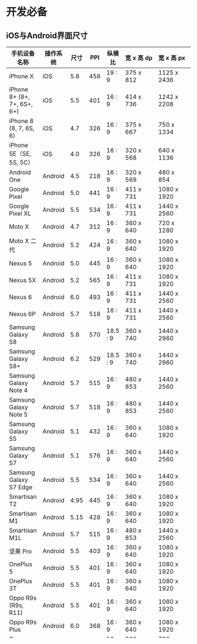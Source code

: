 # 开发必备

## iOS与Android界面尺寸

<table
    id="deviceTable"
    style="height: 1611px"
    border="0"
    width="1136"
    cellspacing="0"
    cellpadding="0"
>
    <thead id="fixedTtitle" class="top_fixed_scroll">
        <tr class="titleBox">
            <th valign="middle">
                <div class="equipName equipName-mobile">
                    手机设备名称
                </div>
            </th>
            <th valign="middle">操作系统</th>
            <th valign="middle">尺寸</th>
            <th valign="middle">PPI</th>
            <th valign="middle">纵横比</th>
            <th valign="middle">
                宽&nbsp;<span>x</span>&nbsp;高&nbsp;<span>dp</span>
            </th>
            <th valign="middle">
                宽&nbsp;<span>x</span>&nbsp;高&nbsp;<span>px</span>
            </th>
            <th valign="middle">密度&nbsp;<span>dpi</span></th>
        </tr>
    </thead>
    <tbody>
        <tr>
            <td valign="middle">iPhone X</td>
            <td valign="middle">iOS</td>
            <td valign="middle">5.8</td>
            <td valign="middle">458</td>
            <td valign="middle">19 : 9</td>
            <td valign="middle">375 x 812</td>
            <td valign="middle">1125 x 2436</td>
            <td valign="middle">3.0&nbsp;<span>xxhdpi</span></td>
        </tr>
        <!-- <tr>
            <td valign="middle">iPhone 12 Pro Max</td>
            <td valign="middle">iOS</td>
            <td valign="middle">5.8</td>
            <td valign="middle">458</td>
            <td valign="middle">19 : 9</td>
            <td valign="middle">428 x 926</td>
            <td valign="middle">1284 x 2778</td>
            <td valign="middle">3.0&nbsp;<span>xxhdpi</span></td>
        </tr>
        <tr>
            <td valign="middle">iPhone 12、12 Pro</td>
            <td valign="middle">iOS</td>
            <td valign="middle">5.8</td>
            <td valign="middle">458</td>
            <td valign="middle">19 : 9</td>
            <td valign="middle">428 x 926</td>
            <td valign="middle">1284 x 2778</td>
            <td valign="middle">3.0&nbsp;<span>xxhdpi</span></td> 
        </tr>-->
        <tr>
            <td valign="middle">iPhone 8+ (8+, 7+, 6S+, 6+)</td>
            <td valign="middle">iOS</td>
            <td valign="middle">5.5</td>
            <td valign="middle">401</td>
            <td valign="middle">16 : 9</td>
            <td valign="middle">414 x 736</td>
            <td valign="middle">1242 x 2208</td>
            <td valign="middle">3.0&nbsp;<span>xxhdpi</span></td>
        </tr>
        <tr>
            <td valign="middle">iPhone 8 (8, 7, 6S, 6)</td>
            <td valign="middle">iOS</td>
            <td valign="middle">4.7</td>
            <td valign="middle">326</td>
            <td valign="middle">16 : 9</td>
            <td valign="middle">375 x 667</td>
            <td valign="middle">750 x 1334</td>
            <td valign="middle">2.0&nbsp;<span>xhdpi</span></td>
        </tr>
        <tr>
            <td valign="middle">iPhone SE（SE, 5S, 5C）</td>
            <td valign="middle">iOS</td>
            <td valign="middle">4.0</td>
            <td valign="middle">326</td>
            <td valign="middle">16 : 9</td>
            <td valign="middle">320 x 568</td>
            <td valign="middle">640 x 1136</td>
            <td valign="middle">2.0&nbsp;<span>xhdpi</span></td>
        </tr>
        <tr>
            <td valign="middle">Android One</td>
            <td valign="middle">Android</td>
            <td valign="middle">4.5</td>
            <td valign="middle">218</td>
            <td valign="middle">16 : 9</td>
            <td valign="middle">320 x 569</td>
            <td valign="middle">480 x 854</td>
            <td valign="middle">1.5&nbsp;<span>hdpi</span></td>
        </tr>
        <tr>
            <td valign="middle">Google Pixel</td>
            <td valign="middle">Android</td>
            <td valign="middle">5.0</td>
            <td valign="middle">441</td>
            <td valign="middle">16 : 9</td>
            <td valign="middle">411 x 731</td>
            <td valign="middle">1080 x 1920</td>
            <td valign="middle">2.6&nbsp;<span>xxhdpi</span></td>
        </tr>
        <tr>
            <td valign="middle">Google Pixel XL</td>
            <td valign="middle">Android</td>
            <td valign="middle">5.5</td>
            <td valign="middle">534</td>
            <td valign="middle">16 : 9</td>
            <td valign="middle">411 x 731</td>
            <td valign="middle">1440 x 2560</td>
            <td valign="middle">3.5&nbsp;<span>xxxhdpi</span></td>
        </tr>
        <tr>
            <td valign="middle">Moto X</td>
            <td valign="middle">Android</td>
            <td valign="middle">4.7</td>
            <td valign="middle">312</td>
            <td valign="middle">16 : 9</td>
            <td valign="middle">360 x 640</td>
            <td valign="middle">720 x 1280</td>
            <td valign="middle">2.0&nbsp;<span>xhdpi</span></td>
        </tr>
        <tr>
            <td valign="middle">Moto X 二代</td>
            <td valign="middle">Android</td>
            <td valign="middle">5.2</td>
            <td valign="middle">424</td>
            <td valign="middle">16 : 9</td>
            <td valign="middle">360 x 640</td>
            <td valign="middle">1080 x 1920</td>
            <td valign="middle">3.0&nbsp;<span>xxhdpi</span></td>
        </tr>
        <tr>
            <td valign="middle">Nexus 5</td>
            <td valign="middle">Android</td>
            <td valign="middle">5.0</td>
            <td valign="middle">445</td>
            <td valign="middle">16 : 9</td>
            <td valign="middle">360 x 640</td>
            <td valign="middle">1080 x 1920</td>
            <td valign="middle">3.0&nbsp;<span>xxhdpi</span></td>
        </tr>
        <tr>
            <td valign="middle">Nexus 5X</td>
            <td valign="middle">Android</td>
            <td valign="middle">5.2</td>
            <td valign="middle">565</td>
            <td valign="middle">16 : 9</td>
            <td valign="middle">411 x 731</td>
            <td valign="middle">1080 x 1920</td>
            <td valign="middle">2.6&nbsp;<span>xxhdpi</span></td>
        </tr>
        <tr>
            <td valign="middle">Nexus 6</td>
            <td valign="middle">Android</td>
            <td valign="middle">6.0</td>
            <td valign="middle">493</td>
            <td valign="middle">16 : 9</td>
            <td valign="middle">411 x 731</td>
            <td valign="middle">1440 x 2560</td>
            <td valign="middle">3.5&nbsp;<span>xxxhdpi</span></td>
        </tr>
        <tr>
            <td valign="middle">Nexus 6P</td>
            <td valign="middle">Android</td>
            <td valign="middle">5.7</td>
            <td valign="middle">518</td>
            <td valign="middle">16 : 9</td>
            <td valign="middle">411 x 731</td>
            <td valign="middle">1440 x 2560</td>
            <td valign="middle">3.5&nbsp;<span>xxxhdpi</span></td>
        </tr>
        <tr>
            <td valign="middle">Samsung Galaxy S8</td>
            <td valign="middle">Android</td>
            <td valign="middle">5.8</td>
            <td valign="middle">570</td>
            <td valign="middle">18.5 : 9</td>
            <td valign="middle">360 x 740</td>
            <td valign="middle">1440 x 2960</td>
            <td valign="middle">4.0&nbsp;<span>xxxhdpi</span></td>
        </tr>
        <tr>
            <td valign="middle">Samsung Galaxy S8+</td>
            <td valign="middle">Android</td>
            <td valign="middle">6.2</td>
            <td valign="middle">529</td>
            <td valign="middle">18.5 : 9</td>
            <td valign="middle">360 x 740</td>
            <td valign="middle">1440 x 2960</td>
            <td valign="middle">4.0&nbsp;<span>xxxhdpi</span></td>
        </tr>
        <tr>
            <td valign="middle">Samsung Galaxy Note 4</td>
            <td valign="middle">Android</td>
            <td valign="middle">5.7</td>
            <td valign="middle">515</td>
            <td valign="middle">16 : 9</td>
            <td valign="middle">480 x 853</td>
            <td valign="middle">1440 x 2560</td>
            <td valign="middle">3.0&nbsp;<span>xxhdpi</span></td>
        </tr>
        <tr>
            <td valign="middle">Samsung Galaxy Note 5</td>
            <td valign="middle">Android</td>
            <td valign="middle">5.7</td>
            <td valign="middle">518</td>
            <td valign="middle">16 : 9</td>
            <td valign="middle">480 x 853</td>
            <td valign="middle">1440 x 2560</td>
            <td valign="middle">3.0&nbsp;<span>xxhdpi</span></td>
        </tr>
        <tr>
            <td valign="middle">Samsung Galaxy S5</td>
            <td valign="middle">Android</td>
            <td valign="middle">5.1</td>
            <td valign="middle">432</td>
            <td valign="middle">16 : 9</td>
            <td valign="middle">360 x 640</td>
            <td valign="middle">1080 x 1920</td>
            <td valign="middle">3.0&nbsp;<span>xxhdpi</span></td>
        </tr>
        <tr>
            <td valign="middle">Samsung Galaxy S7</td>
            <td valign="middle">Android</td>
            <td valign="middle">5.1</td>
            <td valign="middle">576</td>
            <td valign="middle">16 : 9</td>
            <td valign="middle">360 x 640</td>
            <td valign="middle">1440 x 2560</td>
            <td valign="middle">4.0&nbsp;<span>xxxhdpi</span></td>
        </tr>
        <tr>
            <td valign="middle">Samsung Galaxy S7 Edge</td>
            <td valign="middle">Android</td>
            <td valign="middle">5.5</td>
            <td valign="middle">534</td>
            <td valign="middle">16 : 9</td>
            <td valign="middle">360 x 640</td>
            <td valign="middle">1440 x 2560</td>
            <td valign="middle">4.0&nbsp;<span>xxxhdpi</span></td>
        </tr>
        <tr>
            <td valign="middle">Smartisan T2</td>
            <td valign="middle">Android</td>
            <td valign="middle">4.95</td>
            <td valign="middle">445</td>
            <td valign="middle">16 : 9</td>
            <td valign="middle">360 x 640</td>
            <td valign="middle">1080 x 1920</td>
            <td valign="middle">3.0&nbsp;<span>xxhdpi</span></td>
        </tr>
        <tr>
            <td valign="middle">Smartisan M1</td>
            <td valign="middle">Android</td>
            <td valign="middle">5.15</td>
            <td valign="middle">428</td>
            <td valign="middle">16 : 9</td>
            <td valign="middle">360 x 640</td>
            <td valign="middle">1080 x 1920</td>
            <td valign="middle">3.0&nbsp;<span>xxhdpi</span></td>
        </tr>
        <tr>
            <td valign="middle">Smartisan M1L</td>
            <td valign="middle">Android</td>
            <td valign="middle">5.7</td>
            <td valign="middle">515</td>
            <td valign="middle">16 : 9</td>
            <td valign="middle">480 x 853</td>
            <td valign="middle">1440 x 2560</td>
            <td valign="middle">3.0&nbsp;<span>xxhdpi</span></td>
        </tr>
        <tr>
            <td valign="middle">坚果 Pro</td>
            <td valign="middle">Android</td>
            <td valign="middle">5.5</td>
            <td valign="middle">403</td>
            <td valign="middle">16 : 9</td>
            <td valign="middle">360 x 640</td>
            <td valign="middle">1080 x 1920</td>
            <td valign="middle">3.0&nbsp;<span>xxhdpi</span></td>
        </tr>
        <tr>
            <td valign="middle">OnePlus 5</td>
            <td valign="middle">Android</td>
            <td valign="middle">5.5</td>
            <td valign="middle">401</td>
            <td valign="middle">16 : 9</td>
            <td valign="middle">360 x 640</td>
            <td valign="middle">1080 x 1920</td>
            <td valign="middle">3.0&nbsp;<span>xxhdpi</span></td>
        </tr>
        <tr>
            <td valign="middle">OnePlus 3T</td>
            <td valign="middle">Android</td>
            <td valign="middle">5.5</td>
            <td valign="middle">401</td>
            <td valign="middle">16 : 9</td>
            <td valign="middle">360 x 640</td>
            <td valign="middle">1080 x 1920</td>
            <td valign="middle">3.0&nbsp;<span>xxhdpi</span></td>
        </tr>
        <tr>
            <td valign="middle">Oppo R9s (R9s, R11)</td>
            <td valign="middle">Android</td>
            <td valign="middle">5.5</td>
            <td valign="middle">401</td>
            <td valign="middle">16 : 9</td>
            <td valign="middle">360 x 640</td>
            <td valign="middle">1080 x 1920</td>
            <td valign="middle">3.0&nbsp;<span>xxhdpi</span></td>
        </tr>
        <tr>
            <td valign="middle">Oppo R9s Plus</td>
            <td valign="middle">Android</td>
            <td valign="middle">6.0</td>
            <td valign="middle">368</td>
            <td valign="middle">16 : 9</td>
            <td valign="middle">360 x 640</td>
            <td valign="middle">1080 x 1920</td>
            <td valign="middle">3.0&nbsp;<span>xxhdpi</span></td>
        </tr>
        <tr>
            <td valign="middle">Oppo A57</td>
            <td valign="middle">Android</td>
            <td valign="middle">5.2</td>
            <td valign="middle">282</td>
            <td valign="middle">16 : 9</td>
            <td valign="middle">360 x 640</td>
            <td valign="middle">720 x 1280</td>
            <td valign="middle">2.0&nbsp;<span>xhdpi</span></td>
        </tr>
        <tr>
            <td valign="middle">Oppo A59s</td>
            <td valign="middle">Android</td>
            <td valign="middle">5.5</td>
            <td valign="middle">267</td>
            <td valign="middle">16 : 9</td>
            <td valign="middle">360 x 640</td>
            <td valign="middle">720 x 1280</td>
            <td valign="middle">2.0&nbsp;<span>xhdpi</span></td>
        </tr>
        <tr>
            <td valign="middle">Oppo A37</td>
            <td valign="middle">Android</td>
            <td valign="middle">5.0</td>
            <td valign="middle">293</td>
            <td valign="middle">16 : 9</td>
            <td valign="middle">360 x 640</td>
            <td valign="middle">720 x 1280</td>
            <td valign="middle">2.0&nbsp;<span>xhdpi</span></td>
        </tr>
        <tr>
            <td valign="middle">小米MIX2</td>
            <td valign="middle">Android</td>
            <td valign="middle">5.99</td>
            <td valign="middle">403</td>
            <td valign="middle">18 : 9</td>
            <td valign="middle">360 x 720</td>
            <td valign="middle">1080 x 2160</td>
            <td valign="middle">3.0&nbsp;<span>xxhdpi</span></td>
        </tr>
        <tr>
            <td valign="middle">小米MIX</td>
            <td valign="middle">Android</td>
            <td valign="middle">6.4</td>
            <td valign="middle">362</td>
            <td valign="middle">17 : 9</td>
            <td valign="middle">360 x 680</td>
            <td valign="middle">1080 x 2040</td>
            <td valign="middle">3.0&nbsp;<span>xxhdpi</span></td>
        </tr>
        <tr>
            <td valign="middle">小米Note 3</td>
            <td valign="middle">Android</td>
            <td valign="middle">5.5</td>
            <td valign="middle">403</td>
            <td valign="middle">16 : 9</td>
            <td valign="middle">360 x 640</td>
            <td valign="middle">1080 x 1920</td>
            <td valign="middle">3.0&nbsp;<span>xxhdpi</span></td>
        </tr>
        <tr>
            <td valign="middle">小米Note 2</td>
            <td valign="middle">Android</td>
            <td valign="middle">5.7</td>
            <td valign="middle">386</td>
            <td valign="middle">16 : 9</td>
            <td valign="middle">360 x 640</td>
            <td valign="middle">1080 x 1920</td>
            <td valign="middle">3.0&nbsp;<span>xxhdpi</span></td>
        </tr>
        <tr>
            <td valign="middle">小米6</td>
            <td valign="middle">Android</td>
            <td valign="middle">5.15</td>
            <td valign="middle">428</td>
            <td valign="middle">16 : 9</td>
            <td valign="middle">360 x 640</td>
            <td valign="middle">1080 x 1920</td>
            <td valign="middle">3.0&nbsp;<span>xxhdpi</span></td>
        </tr>
        <tr>
            <td valign="middle">小米5s</td>
            <td valign="middle">Android</td>
            <td valign="middle">5.15</td>
            <td valign="middle">428</td>
            <td valign="middle">16 : 9</td>
            <td valign="middle">360 x 640</td>
            <td valign="middle">1080 x 1920</td>
            <td valign="middle">3.0&nbsp;<span>xxhdpi</span></td>
        </tr>
        <tr>
            <td valign="middle">小米5s Plus</td>
            <td valign="middle">Android</td>
            <td valign="middle">5.7</td>
            <td valign="middle">386</td>
            <td valign="middle">16 : 9</td>
            <td valign="middle">360 x 640</td>
            <td valign="middle">1080 x 1920</td>
            <td valign="middle">3.0&nbsp;<span>xxhdpi</span></td>
        </tr>
        <tr>
            <td valign="middle">小米Max</td>
            <td valign="middle">Android</td>
            <td valign="middle">6.44</td>
            <td valign="middle">342</td>
            <td valign="middle">16 : 9</td>
            <td valign="middle">360 x 640</td>
            <td valign="middle">1080 x 1920</td>
            <td valign="middle">3.0&nbsp;<span>xxhdpi</span></td>
        </tr>
        <tr>
            <td valign="middle">红米Note 4 (4, Note 4X)</td>
            <td valign="middle">Android</td>
            <td valign="middle">5.5</td>
            <td valign="middle">403</td>
            <td valign="middle">16 : 9</td>
            <td valign="middle">360 x 640</td>
            <td valign="middle">1080 x 1920</td>
            <td valign="middle">3.0&nbsp;<span>xxhdpi</span></td>
        </tr>
        <tr>
            <td valign="middle">红米 4 (4, 4X)</td>
            <td valign="middle">Android</td>
            <td valign="middle">5.0</td>
            <td valign="middle">296</td>
            <td valign="middle">16 : 9</td>
            <td valign="middle">360 x 640</td>
            <td valign="middle">720 x 1280</td>
            <td valign="middle">2.0&nbsp;<span>xhdpi</span></td>
        </tr>
        <tr>
            <td valign="middle">Vivo X9 (X9, X9s)</td>
            <td valign="middle">Android</td>
            <td valign="middle">5.5</td>
            <td valign="middle">401</td>
            <td valign="middle">16 : 9</td>
            <td valign="middle">360 x 640</td>
            <td valign="middle">1080 x 1920</td>
            <td valign="middle">3.0&nbsp;<span>xxhdpi</span></td>
        </tr>
        <tr>
            <td valign="middle">Vivo X9 Plus (</td>
            <td valign="middle">Android</td>
            <td valign="middle">5.88</td>
            <td valign="middle">375</td>
            <td valign="middle">16 : 9</td>
            <td valign="middle">360 x 640</td>
            <td valign="middle">1080 x 1920</td>
            <td valign="middle">3.0&nbsp;<span>xxhdpi</span></td>
        </tr>
        <tr>
            <td valign="middle">HUAWEI P10</td>
            <td valign="middle">Android</td>
            <td valign="middle">5.1</td>
            <td valign="middle">432</td>
            <td valign="middle">16 : 9</td>
            <td valign="middle">360 x 640</td>
            <td valign="middle">1080 x 1920</td>
            <td valign="middle">3.0&nbsp;<span>xxhdpi</span></td>
        </tr>
        <tr>
            <td valign="middle">HUAWEI P10 Plus</td>
            <td valign="middle">Android</td>
            <td valign="middle">5.5</td>
            <td valign="middle">540</td>
            <td valign="middle">16 : 9</td>
            <td valign="middle">360 x 640</td>
            <td valign="middle">1440 x 2560</td>
            <td valign="middle">4.0&nbsp;<span>xxxhdpi</span></td>
        </tr>
    </tbody>
</table>
